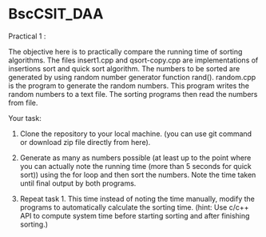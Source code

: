# BscCSIT_DAA
Practical 1 : 

The objective here is to practically compare the running time of sorting algorithms. The files insert1.cpp and qsort-copy.cpp are implementations
of insertions sort and quick sort algorithm. The numbers to be sorted are generated by using random number generator function rand(). random.cpp is the program to generate the random numbers. This program writes the random numbers to a text file. The sorting programs then read the numbers from file.

Your task:

  1. Clone the repository to your local machine. (you can use git command or download zip file directly from here).
  
  2. Generate as many as numbers possible (at least up to the point where you can actually note the running time (more than 5 seconds for quick sort)) 
    using  the for loop and then sort the numbers. Note the time taken until final output by both programs.
    
  3. Repeat task 1. This time instead of noting the time manually, modify the programs to automatically calculate the sorting time. 
     (hint: Use c/c++ API to compute system time before starting sorting and after finishing sorting.)
